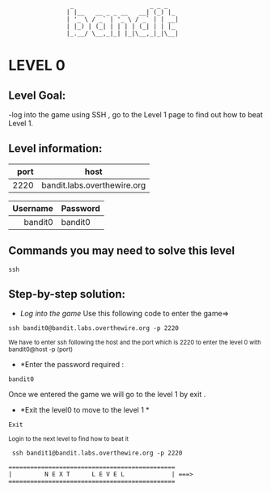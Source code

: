                      _                     _ _ _
                    | |__   __ _ _ __   __| (_) |_
                    | '_ \ / _` | '_ \ / _` | | __|
                    | |_) | (_| | | | | (_| | | |_
                    |_.__/ \__,_|_| |_|\__,_|_|\__|  



# LEVEL 0

## Level Goal:

-log into the game using SSH , go to the Level 1 page to find out how to beat Level 1.

## Level information:

| port |             host               |
|-----:|--------------------------------|
| 2220 |  bandit.labs.overthewire.org   |

| Username |  Password      |
|---------:|----------------|
| bandit0  |  bandit0       |

## Commands you may need to solve this level

```
ssh
```

## Step-by-step solution:

+ *Log into the game* 
Use this following code to enter the game=>
```
ssh bandit0@bandit.labs.overthewire.org -p 2220
```
<sub>We have to enter ssh following the host and the port which is 2220 to enter the level 0 with bandit0@host -p (port)</sub>

+ *Enter the password required : 
```
bandit0
```
Once we entered the game we will go to the level 1 by exit .
+ *Exit the level0 to move to the level 1 *
```
Exit

```
<sub>Login to the next level to find how to beat it</sub>
```
 ssh bandit1@bandit.labs.overthewire.org -p 2220

```
```
==============================================
|         N E X T      L E V E L             | ===>
==============================================    
```
